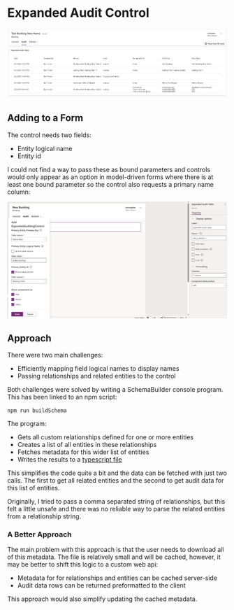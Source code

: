 # Expanded Audit Control

![The control in a form](./screens/2_audit_table.png)

## Adding to a Form

The control needs two fields:

- Entity logical name
- Entity id

I could not find a way to pass these as bound parameters and controls would only
appear as an option in model-driven forms where there is at least one bound
parameter so the control also requests a primary name column:

![Adding the control](./screens/1_adding_to_a_form.png)

## Approach

There were two main challenges:

- Efficiently mapping field logical names to display names
- Passing relationships and related entities to the control

Both challenges were solved by writing a SchemaBuilder console program. This has
been linked to an npm script:

```terminal
npm run buildSchema
```

The program:

- Gets all custom relationships defined for one or more entities
- Creates a list of all entities in these relationships
- Fetches metadata for this wider list of entities
- Writes the results to a [typescript file](./ExpandedAuditingControl/model/cached_dataverse_metadata.ts)

This simplifies the code quite a bit and the data can be fetched with just two
calls. The first to get all related entities and the second to get audit data
for this list of entities.

Originally, I tried to pass a comma separated string of relationships, but this
felt a little unsafe and there was no reliable way to parse the related entities
from a relationship string.

### A Better Approach

The main problem with this approach is that the user needs to download all of
this metadata. The file is relatively small and will be cached, however, it may
be better to shift this logic to a custom web api:

- Metadata for for relationships and entities can be cached server-side
- Audit data rows can be returned preformatted to the client

This approach would also simplify updating the cached metadata.
